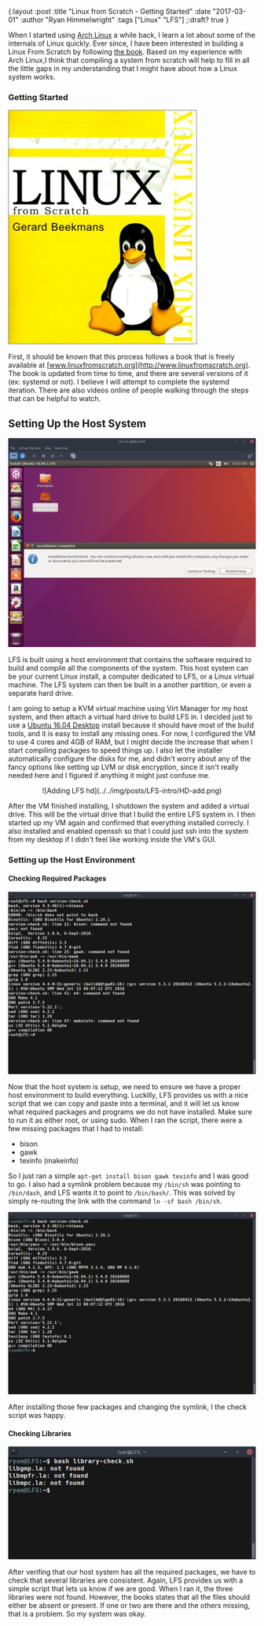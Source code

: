 {:layout :post
:title  "Linux from Scratch - Getting Started"
:date "2017-03-01"
:author "Ryan Himmelwright"
:tags ["Linux" "LFS"]
;:draft? true
}

When I started using [Arch Linux](https://www.archlinux.org) a while back, I learn a lot about some of the internals of Linux quickly. Ever since, I have been interested in building a Linux From Scratch by following [the book](http://www.linuxfromscratch.org). Based on my experience with Arch Linux,I think that compiling a system from scratch will help to fill in all the little gaps in my understanding that I might have about how a Linux system works.

<!-- more -->

### Getting Started
![Linux from Scratch Logo](../../img/posts/LFS-intro/book-cover.jpg)

First, it should be known that this process follows a book that is freely available at [www.linuxfromscratch.org](http://www.linuxfromscratch.org). The book is updated from time to time, and there are several versions of it (ex: systemd or not). I believe I will attempt to complete the systemd iteration. There are also videos online of people walking through the steps that can be helpful to watch. 

## Setting Up the Host System
![VM installation Complete](../../img/posts/LFS-intro/VM-install.png)

LFS is built using a host environment that contains the software required to build and compile all the components of the system. This host system can be your current Linux install, a computer dedicated to LFS, or a Linux virtual machine. The LFS system can then be built in a another partition, or even a separate hard drive.

I am going to setup a KVM virtual machine using Virt Manager for my host system, and then attach a virtual hard drive to build LFS in. I decided just to use a [Ubuntu 16.04 Desktop](https://www.ubuntu.com/download/desktop) install because it should have most of the build tools, and it is easy to install any missing ones. For now, I configured the VM to use 4 cores and 4GB of RAM, but I might decide the increase that when I start compiling packages to speed things up. I also let the installer automatically configure the disks for me, and didn't worry about any of the fancy options like setting up LVM or disk encryption, since it isn't really needed here and I figured if anything it might just confuse me.

<center>![Adding LFS hd](../../img/posts/LFS-intro/HD-add.png)</center>

After the VM finished installing, I shutdown the system and added a virtual drive. This will be the virtual drive that I build the entire LFS system in. I then started up my VM again and confirmed that everything installed correcly. I also installed and enabled openssh so that I could just ssh into the system from my desktop if I didn't feel like working inside the VM's GUI.

### Setting up the Host Environment
#### Checking Required Packages
![Adding LFS hd](../../img/posts/LFS-intro/environment-check-pre.png)

Now that the host system is setup, we need to ensure we have a proper host environment to build everything. Luckilly, LFS provides us with a nice script that we can copy and paste into a terminal, and it will let us know what required packages and programs we do not have installed. Make sure to run it as either root, or using sudo. When I ran the script, there were a few missing packages that I had to install:

- bison
- gawk
- texinfo (makeinfo)

So I just ran a simple `apt-get install bison gawk texinfo` and I was good to go. I also had a symlink problem because my `/bin/sh` was pointing to `/bin/dash`, and LFS wants it to point to `/bin/bash/`. This was solved by simply re-routing the link with the command `ln -sf bash /bin/sh`.

![Adding LFS hd](../../img/posts/LFS-intro/environment-check-post.png)

After installing those few packages and changing the symlink, I the check script was happy.

#### Checking Libraries
![Adding LFS hd](../../img/posts/LFS-intro/library-check.png)

After verifing that our host system has all the required packages, we have to check that several libraries are consistent. Again, LFS provides us with a simple script that lets us know if we are good. When I ran it, the three libraries were not found. However, the books states that all the files should either be absent or present. If one or two are there and the others missing, that is a problem. So my system was okay.

